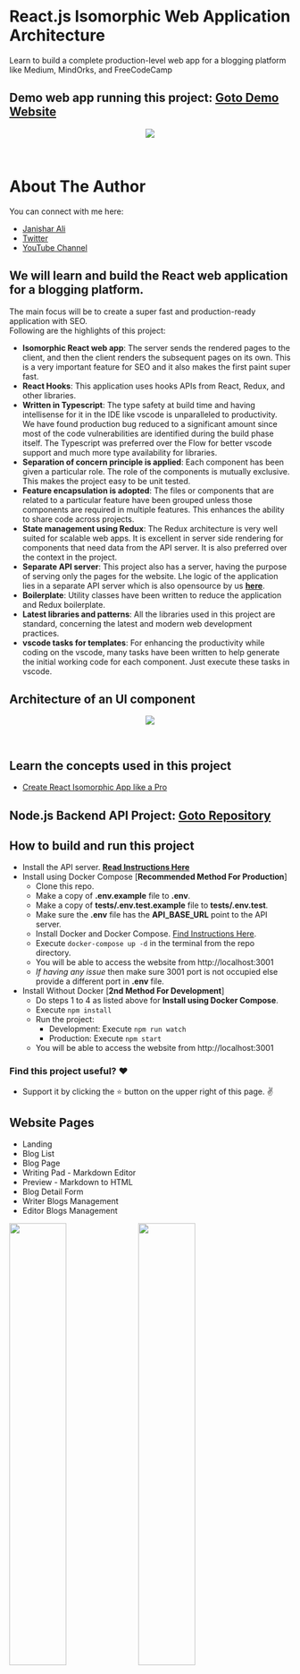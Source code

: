 # React.js Isomorphic Web Application Architecture
Learn to build a complete production-level web app for a blogging platform like Medium, MindOrks, and FreeCodeCamp

## Demo web app running this project: [**Goto Demo Website**](https://demo.react-app-architecture.afteracademy.com)

<p align="center">
    <img src="https://raw.githubusercontent.com/janishar/react-app-architecture/master/.templates/github_assets/cover-react-app.png">
</p>
<br>

# About The Author
You can connect with me here:
* [Janishar Ali](https://janisharali.com)
* [Twitter](https://twitter.com/janisharali)
* [YouTube Channel](https://www.youtube.com/@unusualcode)

## We will learn and build the React web application for a blogging platform. 
The main focus will be to create a super fast and production-ready application with SEO.
<br>
Following are the highlights of this project:
* **Isomorphic React web app**: The server sends the rendered pages to the client, and then the client renders the subsequent pages on its own. This is a very important feature for SEO and it also makes the first paint super fast.
* **React Hooks**: This application uses hooks APIs from React, Redux, and other libraries. 
* **Written in Typescript**: The type safety at build time and having intellisense for it in the IDE like vscode is unparalleled to productivity. We have found production bug reduced to a significant amount since most of the code vulnerabilities are identified during the build phase itself. The Typescript was preferred over the Flow for better vscode support and much more type availability for libraries.
* **Separation of concern principle is applied**: Each component has been given a particular role. The role of the components is mutually exclusive. This makes the project easy to be unit tested.
* **Feature encapsulation is adopted**: The files or components that are related to a particular feature have been grouped unless those components are required in multiple features. This enhances the ability to share code across projects.
* **State management using Redux**: The Redux architecture is very well suited for scalable web apps. It is excellent in server side rendering for components that need data from the API server. It is also preferred over the context in the project.
* **Separate API server**: This project also has a server, having the purpose of serving only the pages for the website. Lhe logic of the application lies in a separate API server which is also opensource by us [**here**](https://github.com/janishar/nodejs-backend-architecture-typescript).
* **Boilerplate**: Utility classes have been written to reduce the application and Redux boilerplate. 
* **Latest libraries and patterns**: All the libraries used in this project are standard, concerning the latest and modern web development practices.
* **vscode tasks for templates**: For enhancing the productivity while coding on the vscode, many tasks have been written to help generate the initial working code for each component. Just execute these tasks in vscode.

## Architecture of an UI component
<p align="center">
   <img src="https://raw.githubusercontent.com/janishar/react-app-architecture/master/.templates/github_assets/ui-component-architecture.png">
</p>
<br>

## Learn the concepts used in this project
* [Create React Isomorphic App like a Pro](https://janisharali.com/blog/create-react-isomorphic-app-like-a-pro)

## Node.js Backend API Project: [**Goto Repository**](https://github.com/janishar/nodejs-backend-architecture-typescript)

## How to build and run this project
* Install the API server. [**Read Instructions Here**](https://github.com/janishar/nodejs-backend-architecture-typescript)
* Install using Docker Compose [**Recommended Method For Production**] 
    * Clone this repo.
    * Make a copy of **.env.example** file to **.env**.
    * Make a copy of **tests/.env.test.example** file to **tests/.env.test**.
    * Make sure the **.env** file has the **API_BASE_URL** point to the API server.
    * Install Docker and Docker Compose. [Find Instructions Here](https://docs.docker.com/install/).
    * Execute `docker-compose up -d` in the terminal from the repo directory.
    * You will be able to access the website from http://localhost:3001
    * *If having any issue* then make sure 3001 port is not occupied else provide a different port in **.env** file.
 * Install Without Docker [**2nd Method For Development**]
    * Do steps 1 to 4 as listed above for **Install using Docker Compose**.
    * Execute `npm install`
    * Run the project:
      * Development: Execute `npm run watch`
      * Production: Execute `npm start`
    * You will be able to access the website from http://localhost:3001

### Find this project useful? :heart:
* Support it by clicking the :star: button on the upper right of this page. :v:

## Website Pages
* Landing 
* Blog List
* Blog Page
* Writing Pad - Markdown Editor
* Preview - Markdown to HTML
* Blog Detail Form
* Writer Blogs Management
* Editor Blogs Management

<p float="left">
  <img width="45%" src="https://raw.githubusercontent.com/janishar/react-app-architecture/master/.templates/github_assets/screenshots/1.png">
  <img width="45%" src="https://raw.githubusercontent.com/janishar/react-app-architecture/master/.templates/github_assets/screenshots/2.png">
</p>
<p float="left">
  <img width="45%" src="https://raw.githubusercontent.com/janishar/react-app-architecture/master/.templates/github_assets/screenshots/3.png">
  <img width="45%" src="https://raw.githubusercontent.com/janishar/react-app-architecture/master/.templates/github_assets/screenshots/4.png">
</p>
<p float="left">
  <img width="45%" src="https://raw.githubusercontent.com/janishar/react-app-architecture/master/.templates/github_assets/screenshots/5.png">
  <img width="45%" src="https://raw.githubusercontent.com/janishar/react-app-architecture/master/.templates/github_assets/screenshots/6.png">
</p>
<p float="left">
  <img width="45%" src="https://raw.githubusercontent.com/janishar/react-app-architecture/master/.templates/github_assets/screenshots/7.png">
  <img width="45%" src="https://raw.githubusercontent.com/janishar/react-app-architecture/master/.templates/github_assets/screenshots/8.png">
</p>

 ## Project Directory Structure
 ```
 .
├── .templates
│   ├── component
│   │   ├── actions.ts
│   │   ├── assets
│   │   │   └── .gitkeep
│   │   ├── index.tsx
│   │   ├── reducer.ts
│   │   └── style.ts
│   └── simple_component
│       ├── index.tsx
│       └── style.ts
├── .vscode
│   ├── extensions.list
│   ├── launch.json
│   ├── settings.json
│   └── tasks.json
├── public
│   ├── favicon.ico
│   ├── robots.txt
│   ├── sitemap.xml
│   └── template.html
├── src
│   ├── app-types.d.ts
│   ├── index.tsx
│   ├── reducers.ts
│   ├── server
│   │   ├── app.ts
│   │   ├── devStoreConfig.ts
│   │   ├── pageBuilder.tsx
│   │   ├── routes.tsx
│   │   ├── server-types.d.ts
│   │   ├── server.dev.ts
│   │   ├── server.prod.ts
│   │   └── template.ts
│   ├── theme.ts
│   ├── ui
│   │   ├── app
│   │   │   ├── actions.ts
│   │   │   ├── index.tsx
│   │   │   ├── reducer.ts
│   │   │   ├── routes.tsx
│   │   │   └── style.ts
│   │   ├── auth
│   │   │   ├── actions.ts
│   │   │   ├── index.tsx
│   │   │   ├── login.tsx
│   │   │   ├── reducer.ts
│   │   │   ├── singup.tsx
│   │   │   └── style.ts
│   │   ├── bloglist
│   │   │   ├── actions.ts
│   │   │   ├── assets
│   │   │   │   └── blog-page-cover.jpg
│   │   │   ├── index.tsx
│   │   │   ├── reducer.ts
│   │   │   └── style.ts
│   │   ├── blogpage
│   │   │   ├── actions.ts
│   │   │   ├── index.tsx
│   │   │   ├── reducer.ts
│   │   │   └── style.ts
│   │   ├── common
│   │   │   ├── confirmation
│   │   │   │   ├── index.tsx
│   │   │   │   └── style.ts
│   │   │   ├── firstletter
│   │   │   │   ├── index.tsx
│   │   │   │   └── style.ts
│   │   │   ├── markdown
│   │   │   │   ├── index.tsx
│   │   │   │   └── style.ts
│   │   │   ├── placeholders
│   │   │   │   ├── index.tsx
│   │   │   │   └── style.ts
│   │   │   ├── preview
│   │   │   │   ├── index.tsx
│   │   │   │   └── style.ts
│   │   │   └── snackbar
│   │   │       ├── index.tsx
│   │   │       └── style.ts
│   │   ├── editor
│   │   │   └── blogs
│   │   │       ├── actions.ts
│   │   │       ├── index.tsx
│   │   │       ├── reducer.ts
│   │   │       └── style.ts
│   │   ├── footer
│   │   │   ├── index.tsx
│   │   │   └── style.ts
│   │   ├── header
│   │   │   ├── assets
│   │   │   │   └── afteracademy-logo.svg
│   │   │   ├── index.tsx
│   │   │   └── style.ts
│   │   ├── landing
│   │   │   ├── assets
│   │   │   │   ├── afteracademy-blog.jpg
│   │   │   │   ├── afteracademy-youtube.jpg
│   │   │   │   ├── mindorks-blog.jpg
│   │   │   │   ├── mindorks-logo.svg
│   │   │   │   ├── mindorks-medium-blog.jpg
│   │   │   │   ├── mindorks-opensource.jpg
│   │   │   │   └── mindorks-youtube.jpg
│   │   │   ├── index.tsx
│   │   │   └── style.ts
│   │   ├── notfound
│   │   │   ├── index.tsx
│   │   │   └── style.ts
│   │   └── writer
│   │       ├── myblogs
│   │       │   ├── actions.ts
│   │       │   ├── index.tsx
│   │       │   ├── reducer.ts
│   │       │   └── style.ts
│   │       └── writingpad
│   │           ├── actions.ts
│   │           ├── form.tsx
│   │           ├── index.tsx
│   │           ├── reducer.ts
│   │           └── style.ts
│   └── utils
│       ├── appUtils.ts
│       ├── creator.ts
│       ├── importer.ts
│       ├── network.ts
│       ├── pageUtils.ts
│       └── reduxMiddlewares.ts
├── tests
│   ├── .env.example
│   ├── .env.test.example
│   ├── example.test.ts
│   └── setup.ts
├── tools
│   ├── babel-register.js
│   └── importer-loader.js
├── .babelrc
├── .dockerignore
├── .env.example
├── .eslintignore
├── .eslintrc
├── .gitignore
├── .prettierignore
├── .prettierrc
├── Dockerfile
├── LICENSE
├── README.md
├── docker-compose.yml
├── jest.config.js
├── package-lock.json
├── package.json
├── tsconfig.json
└── webpack.config.js
 ```

### Find this project helpful? :heart:
* Support it by clicking the :star: button on the upper right of this page. :v:

### License
```
Copyright (C) 2023 JANISHAR ALI ANWAR

Licensed under the Apache License, Version 2.0 (the "License");
you may not use this file except in compliance with the License.
You may obtain a copy of the License at

   http://www.apache.org/licenses/LICENSE-2.0

Unless required by applicable law or agreed to in writing, software
distributed under the License is distributed on an "AS IS" BASIS,
WITHOUT WARRANTIES OR CONDITIONS OF ANY KIND, either express or implied.
See the License for the specific language governing permissions and
limitations under the License.
```
